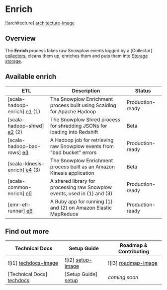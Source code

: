 # Enrich

![architecture] [architecture-image]

## Overview

The **Enrich** process takes raw Snowplow events logged by a [Collector] [collectors], cleans them up, enriches them and puts them into [Storage] [storage].

## Available enrich

| ETL                             | Description                                                              | Status           |
|---------------------------------|--------------------------------------------------------------------------|------------------|
| [scala-hadoop-enrich] [e1] (1)  | The Snowplow Enrichment process built using Scalding for Apache Hadoop   | Production-ready |
| [scala-hadoop-shred] [e2] (2)   | The Snowplow Shred process for shredding JSONs for loading into Redshift | Beta             |
| [scala-hadoop-bad-rows] [e3]    | A Hadoop job for retrieving raw Snowplow events from "bad bucket" errors | Production-ready |
| [scala-kinesis-enrich] [e4] (3) | The Snowplow Enrichment process built as an Amazon Kinesis application   | Beta             |
| [scala-common-enrich] [e5]      | A shared library for processing raw Snowplow events, used in (1) and (3) | Production-ready |
| [emr-etl-runner] [e6]           | A Ruby app for running (1) and (2) on Amazon Elastic MapReduce           | Production-ready |

## Find out more

| Technical Docs              | Setup Guide           | Roadmap & Contributing               |         
|-----------------------------|-----------------------|--------------------------------------|
| ![i1] [techdocs-image]      | ![i2] [setup-image]   | ![i3] [roadmap-image]                |
| [Technical Docs] [techdocs] | [Setup Guide] [setup] | _coming soon_                        |

[architecture-image]: https://d3i6fms1cm1j0i.cloudfront.net/github-wiki/images/snowplow-architecture-3-enrichment.png
[collectors]: https://github.com/snowplow/snowplow/tree/master/2-collectors
[storage]: https://github.com/snowplow/snowplow/tree/master/4-storage
[e1]: ./scala-hadoop-enrich/
[e2]: ./scala-hadoop-shred/
[e3]: ./scala-hadoop-bad-rows/
[e4]: ./scala-kinesis-enrich/
[e5]: ./scala-common-enrich/
[e6]: ./emr-etl-runner/
[setup]: https://github.com/snowplow/snowplow/wiki/setting-up-EmrEtlRunner
[techdocs]: https://github.com/snowplow/snowplow/wiki/Enrichment
[techdocs-image]: https://d3i6fms1cm1j0i.cloudfront.net/github/images/techdocs.png
[setup-image]: https://d3i6fms1cm1j0i.cloudfront.net/github/images/setup.png
[roadmap-image]: https://d3i6fms1cm1j0i.cloudfront.net/github/images/roadmap.png
